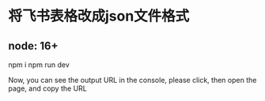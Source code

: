 # 将飞书表格改成json文件格式
## node: 16+
npm i
npm run dev

Now, you can see the output URL in the console, please click, then open the page, and copy the URL